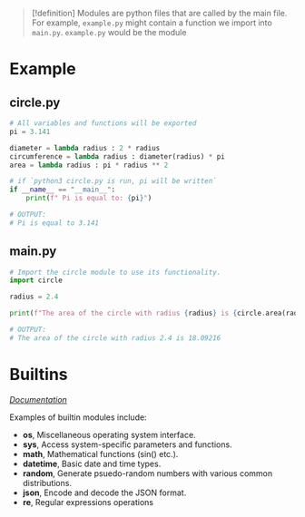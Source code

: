>[!definition]
>Modules are python files that are called by the main file.
>For example, `example.py` might contain a function we import into `main.py`. `example.py` would be the module


# Example
## circle.py
```python
# All variables and functions will be exported
pi = 3.141

diameter = lambda radius : 2 * radius
circumference = lambda radius : diameter(radius) * pi
area = lambda radius : pi * radius ** 2

# if `python3 circle.py is run, pi will be written`
if __name__ == "__main__":
	print(f" Pi is equal to: {pi}")

# OUTPUT:
# Pi is equal to 3.141
```

## main.py
```python
# Import the circle module to use its functionality.
import circle

radius = 2.4

print(f"The area of the circle with radius {radius} is {circle.area(radius)}.")

# OUTPUT:
# The area of the circle with radius 2.4 is 18.09216
```

# Builtins
*[Documentation](https://docs.python.org/3/py-modindex.html)*

Examples of builtin modules include:
- **os**, Miscellaneous operating system interface.
- **sys**, Access system-specific parameters and functions.
- **math**, Mathematical functions (sin() etc.).
- **datetime**, Basic date and time types.
- **random**, Generate psuedo-random numbers with various common distributions.
- **json**, Encode and decode the JSON format.
- **re**, Regular expressions operations